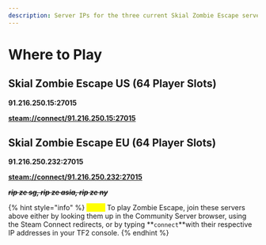 ```yaml
---
description: Server IPs for the three current Skial Zombie Escape servers.
---
```


# Where to Play

## Skial Zombie Escape US (64 Player Slots)

**91.216.250.15:27015**

[**steam://connect/91.216.250.15:27015**](steam://connect/91.216.250.15:27015)

## Skial Zombie Escape EU (64 Player Slots)

**91.216.250.232:27015**

[**steam://connect/91.216.250.232:27015**](steam://connect/91.216.250.232:27015)

~~_**rip ze sg, rip ze asia, rip ze ny**_~~

{% hint style="info" %}
_<mark style="color:yellow;">**Note:**</mark>_ To play Zombie Escape, join these servers above either by looking them up in the Community Server browser, using the Steam Connect redirects, or by typing **`connect`**with their respective IP addresses in your TF2 console.
{% endhint %}







